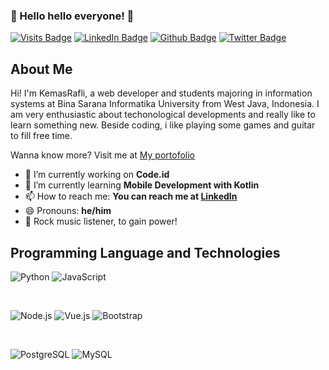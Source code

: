 ### 👋 Hello hello everyone! 👋

[![Visits Badge](https://img.shields.io/badge/Website-Visit-informational?style=flat-square&logo=data%3Aimage%2Fpng%3Bbase64%2CiVBORw0KGgoAAAANSUhEUgAAABgAAAAYCAYAAADgdz34AAAACXBIWXMAAA7EAAAOxAGVKw4bAAACJUlEQVRIia2VvWtUURDFz4RlCSHFIhYiIinEIlgsKEGCiEWq4F8QLMXKKoWV%2F4GFWKeQ1BaLpQiCijaKgRgLDWtSKAgS%2FIiiMcn5Wex7yfX5PpLoNHfg3nfOeefOzJUaAhgGLgMPgTXgI%2FAEuAqMNH3fBN4B7gLblMd94PC%2FENwCsF2BD8A8cCDwMdufbO8QlOW214HxKpyhGoIzEdGJCEWEJKksj4hR4Oy%2BCSQdqyDeWRNrSs%2FWEkTEryJQcc3ziNiqwmlVbUhaleSI2BGR21MMYLUKpM6iRUmfc5UJWDH%2FJun5vgki4p2kB2XgBf%2BfSnpTI7Q6bE8CP2p6YAOYOhB4pnQIuJk2WqHp5mzX3eOeSFrAQkmj9YHhpu%2FrLlmS8hJczPK0kpYi4uf%2FUD8CTAKvEouWgSmgDTSKLAPu2J61vQxcS8hmbF%2FKfWcwsl8Ds%2BxlqgIt2zOZwjzuSZLtLrAOfAEmsvN3knMrtq%2FYLr8XoG37NrCZlont78Cw7eOZ2hXgZCZmrVBd20APGP0D3HbL9nzNWJ7ORFwHbjBotPM153tAOyUYy5qmNGzPAaPAy8y%2BDtljVBGbwClpd9iNSGozmIx%2F2RcR00BP0rikoYi4AFzM9nKL07wVEbs2AYeAfsPL1U%2Fy5YaX7j1wNCUQ0LX9mPrZ0xQbwDNgwvbg74tlKqkLnJN0OiJOSDoiqZPbmVixBXyNiA%2FAW0kLEfFI0ov8sZKk33j4hohjI1jNAAAAAElFTkSuQmCC&logoColor=white&color=1CA2F1)](https://kemasrafli.github.io)
[![LinkedIn Badge](https://img.shields.io/badge/LinkedIn-Profile-informational?style=flat-square&logo=linkedin&logoColor=white&color=0D76A8)](https://www.linkedin.com/in/kemas-rafli)
[![Github Badge](https://img.shields.io/badge/Github-Profile-informational?style=flat-square&logo=github&logoColor=white&color=1CA2F1)](https://github.com/kemasrafli)
[![Twitter Badge](https://img.shields.io/badge/Twitter-Profile-informational?style=flat-square&logo=twitter&logoColor=white&color=1CA2F1)](https://twitter.com/krafaz)

## About Me

Hi! I'm KemasRafli, a web developer and students majoring in information systems at Bina Sarana Informatika University from West Java, Indonesia. I am very enthusiastic about techonological developments and really like to learn something new. Beside coding, i like playing some games and guitar to fill free time.

Wanna know more?
Visit me at [My portofolio](https://kemasrafli.github.io)

- 🔭 I’m currently working on **Code.id**
- 🌱 I’m currently learning **Mobile Development with Kotlin**
- 📫 How to reach me: **You can reach me at [LinkedIn](https://www.linkedin.com/in/kemas-rafli/)**
- 😄 Pronouns: **he/him**
- 🤘 Rock music listener, to gain power!

## Programming Language and Technologies

![Python](https://img.shields.io/badge/Python-14354C?style=for-the-badge&logo=python&logoColor=white)
![JavaScript](https://img.shields.io/badge/JavaScript-F7DF1E?style=for-the-badge&logo=javascript&logoColor=black)

<br>

![Node.js](https://img.shields.io/badge/Node.js-35495E?style=for-the-badge&logo=node.js&logoColor=4FC08D)
![Vue.js](https://img.shields.io/badge/Vue.js-35495E?style=for-the-badge&logo=vue.js&logoColor=4FC08D)
![Bootstrap](https://img.shields.io/badge/Bootstrap-563D7C?style=for-the-badge&logo=bootstrap&logoColor=white)

<br>

![PostgreSQL](https://img.shields.io/badge/PostgreSQL-316192?style=for-the-badge&logo=postgresql&logoColor=white)
![MySQL](https://img.shields.io/badge/MySQL-00000F?style=for-the-badge&logo=mysql&logoColor=white)

<!--
**kemasrafli/kemasrafli** is a ✨ _special_ ✨ repository because its `README.md` (this file) appears on your GitHub profile.
-->
